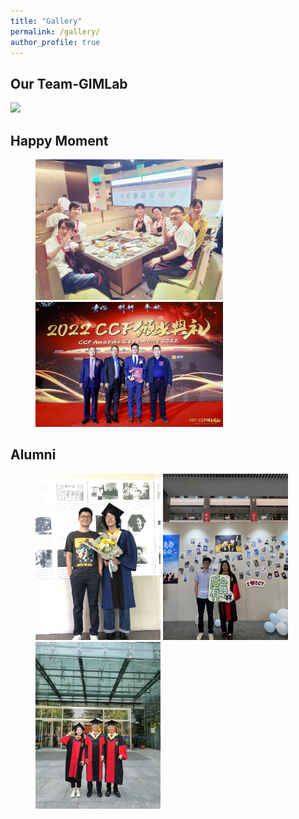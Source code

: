 ```yaml
---
title: "Gallery"
permalink: /gallery/
author_profile: true
---
```



## Our Team-GIMLab

<img src='/images/jucan_2023_09.jpeg.png'>


## Happy Moment

<figure>
<img src='/images/xiangshang2022_10.jpeg' width=300/>
<img src='/images/ccf_youbo.jpeg' width=300/>
</figure>


## Alumni

<figure>
<img src='/images/lushengjian.jpeg' width=200/>
<img src='/images/lihan.jpeg' width=200/>
<img src='/images/tanlong_zoumo.jpeg' width=200/>
</figure>
